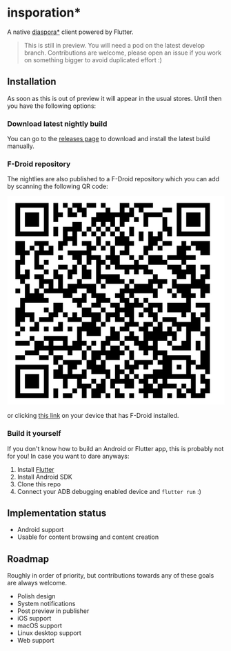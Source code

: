 # insporation\*

A native [diaspora\*](https://diasporafoundation.org) client powered by Flutter.

> This is still in preview. You will need a pod on the latest develop branch. Contributions are welcome, please open an issue if you work on something bigger to avoid duplicated effort :)

## Installation

As soon as this is out of preview it will appear in the usual stores. Until then you have the following options:

### Download latest nightly build

You can go to the [releases page](https://github.com/jhass/insporation/releases) to download and install the latest build manually.

### F-Droid repository

The nightlies are also published to a F-Droid repository which you can add by scanning the following QR code:

![](fdroid-repository.png)

or clicking [this link](https://jhass.github.io/insporation/fdroid/repo?fingerprint=EC792A58B39DF9FBB466FB100E30E3842F229FDBC6E28D32C417F6A5B30ECCAE) on your device that has F-Droid installed.

### Build it yourself

If you don't know how to build an Android or Flutter app, this is probably not for you!
In case you want to dare anyways:

1. Install [Flutter](https://flutter.dev)
2. Install Android SDK
3. Clone this repo
4. Connect your ADB debugging enabled device and `flutter run` :)

## Implementation status

* Android support
* Usable for content browsing and content creation

## Roadmap

Roughly in order of priority, but contributions towards any of these goals are always welcome.

* Polish design
* System notifications
* Post preview in publisher
* iOS support
* macOS support
* Linux desktop support
* Web support
